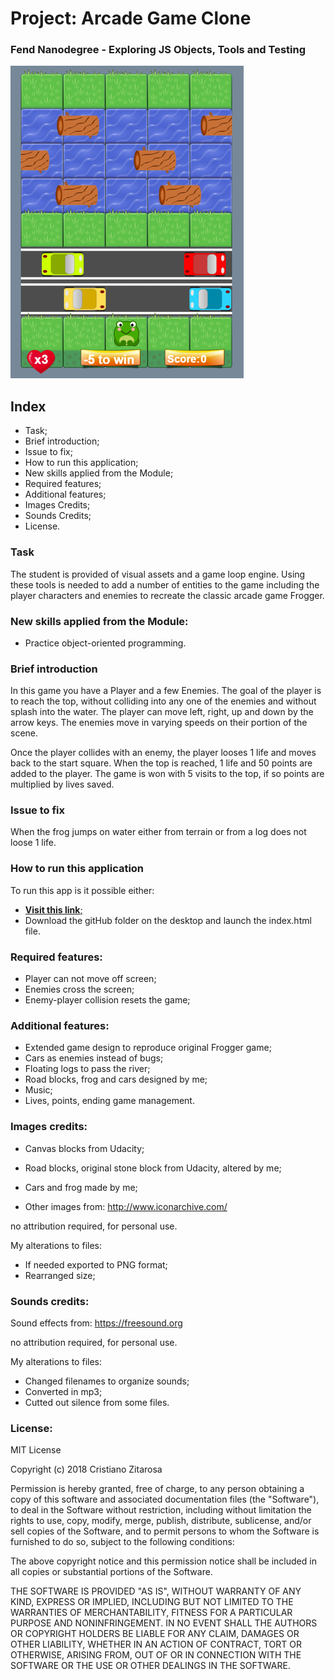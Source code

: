 # Project: Arcade Game Clone
### Fend Nanodegree - Exploring JS Objects, Tools and Testing

![screenshot](images/screenshot.png)

## Index
* Task;
* Brief introduction;
* Issue to fix;
* How to run this application;
* New skills applied from the Module;
* Required features;
* Additional features;
* Images Credits;
* Sounds Credits;
* License.

### Task

The student is provided of visual assets and a game loop engine. Using these tools is needed to add a number of entities to the game including the player characters and enemies to recreate the classic arcade game Frogger.

### New skills applied from the Module:

* Practice object-oriented programming.

### Brief introduction

In this game you have a Player and a few Enemies. The goal of the player is to reach the top, without colliding into any one of the enemies and without splash into the water.
The player can move left, right, up and down by the arrow keys. The enemies move in varying speeds on their portion of the scene.

Once the player collides with an enemy, the player looses 1 life and moves back to the start square. When the top is reached, 1 life and 50 points are added to the player. The game is won with 5 visits to the top, if so points are multiplied by lives saved.

### Issue to fix

When the frog jumps on water either from terrain or from a log does not loose 1 life.

### How to run this application

To run this app is it possible either:

* [__Visit this link__;](https://cristianozitarosa.github.io/froggerClone/)
* Download the gitHub folder on the desktop and launch the index.html file.

### Required features:

* Player can not move off screen;
* Enemies cross the screen;
* Enemy-player collision resets the game;

### Additional features:

* Extended game design to reproduce original Frogger game;
* Cars as enemies instead of bugs;
* Floating logs to pass the river;
* Road blocks, frog and cars designed by me;
* Music;
* Lives, points, ending game management.

### Images credits:

- Canvas blocks from Udacity;

- Road blocks, original stone block from Udacity, altered by me;

- Cars and frog made by me;

- Other images from:
http://www.iconarchive.com/

no attribution required, for personal use.

My alterations to files:

 - If needed exported to PNG format;
 - Rearranged size;

### Sounds credits:

Sound effects from:
https://freesound.org

no attribution required, for personal use.

My alterations to files:
- Changed filenames to organize sounds;
- Converted in mp3;
- Cutted out silence from some files.

### License:

MIT License

Copyright (c) 2018 Cristiano Zitarosa

Permission is hereby granted, free of charge, to any person obtaining a copy of this software and associated documentation files (the "Software"), to deal in the Software without restriction, including without limitation the rights to use, copy, modify, merge, publish, distribute, sublicense, and/or sell copies of the Software, and to permit persons to whom the Software is furnished to do so, subject to the following conditions:

The above copyright notice and this permission notice shall be included in all copies or substantial portions of the Software.

THE SOFTWARE IS PROVIDED "AS IS", WITHOUT WARRANTY OF ANY KIND, EXPRESS OR IMPLIED, INCLUDING BUT NOT LIMITED TO THE WARRANTIES OF MERCHANTABILITY, FITNESS FOR A PARTICULAR PURPOSE AND NONINFRINGEMENT. IN NO EVENT SHALL THE AUTHORS OR COPYRIGHT HOLDERS BE LIABLE FOR ANY CLAIM, DAMAGES OR OTHER LIABILITY, WHETHER IN AN ACTION OF CONTRACT, TORT OR OTHERWISE, ARISING FROM, OUT OF OR IN CONNECTION WITH THE SOFTWARE OR THE USE OR OTHER DEALINGS IN THE SOFTWARE.

